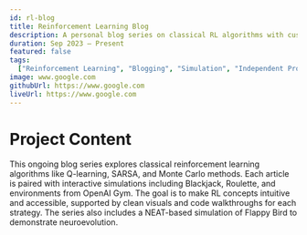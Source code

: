 ```yaml
---
id: rl-blog
title: Reinforcement Learning Blog
description: A personal blog series on classical RL algorithms with custom visual simulations.
duration: Sep 2023 – Present
featured: false
tags:
  ["Reinforcement Learning", "Blogging", "Simulation", "Independent Project"]
image: www.google.com
githubUrl: https://www.google.com
liveUrl: https://www.google.com
---
```


# Project Content

This ongoing blog series explores classical reinforcement learning algorithms like Q-learning, SARSA, and Monte Carlo methods. Each article is paired with interactive simulations including Blackjack, Roulette, and environments from OpenAI Gym. The goal is to make RL concepts intuitive and accessible, supported by clean visuals and code walkthroughs for each strategy. The series also includes a NEAT-based simulation of Flappy Bird to demonstrate neuroevolution.
